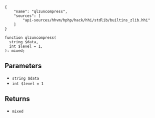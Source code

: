 ``` yamlmeta
{
    "name": "qlzuncompress",
    "sources": [
        "api-sources/hhvm/hphp/hack/hhi/stdlib/builtins_zlib.hhi"
    ]
}
```




``` Hack
function qlzuncompress(
  string $data,
  int $level = 1,
): mixed;
```




## Parameters




+ ` string $data `
+ ` int $level = 1 `




## Returns




* ` mixed `
<!-- HHAPIDOC -->

